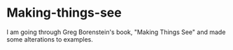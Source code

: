 # Making-things-see
I am going through Greg Borenstein's book, "Making Things See" and made some alterations to examples. 
